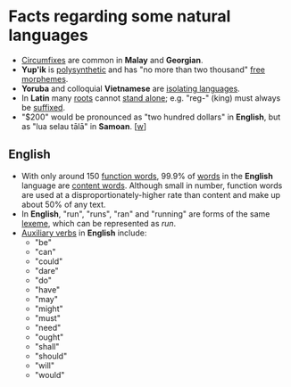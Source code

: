 # Facts regarding some natural languages

- [Circumfixes](affixation.md) are common in **Malay** and **Georgian**.
- **Yup'ik** is [polysynthetic](analytic-vs-synthetic-languages.md#synthetic-language) and has "no more than two thousand" [free morphemes](bound-vs-free-morphemes.md).
- **Yoruba** and colloquial **Vietnamese** are [isolating languages](analytic-vs-synthetic-languages.md#isolating-language).
- In **Latin** many [roots](root.md) cannot [stand alone](bound-vs-free-morphemes.md); e.g. "reg-" (king) must always be [suffixed](affixation.md).
- "$200" would be pronounced as "two hundred dollars" in **English**, but as "lua selau tālā" in **Samoan**. [[w](https://en.wikipedia.org/wiki/Text_normalization#Applications)]

## English

- With only around 150 [function words](content-versus-function-words.md), 99.9% of [words](words.md) in the **English** language are [content words](content-versus-function-words.md). Although small in number, function words are used at a disproportionately-higher rate than content and make up about 50% of any text.
- In **English**, "run", "runs", "ran" and "running" are forms of the same [lexeme](lexeme.md), which can be represented as _run_.
- [Auxiliary verbs](lexical-vs-aux-verbs.md) in **English** include:
  - "be"
  - "can"
  - "could"
  - "dare"
  - "do"
  - "have"
  - "may"
  - "might"
  - "must"
  - "need"
  - "ought"
  - "shall"
  - "should"
  - "will"
  - "would"
